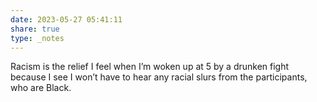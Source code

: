 ```yaml
---
date: 2023-05-27 05:41:11
share: true
type: _notes
---
```

Racism is the relief I feel when I’m woken up at 5 by a drunken fight because I see I won’t have to hear any racial slurs from the participants, who are Black. 
